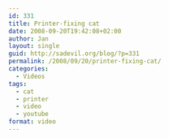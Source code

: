 ```yaml
---
id: 331
title: Printer-fixing cat
date: 2008-09-20T19:42:08+02:00
author: Jan
layout: single
guid: http://sadevil.org/blog/?p=331
permalink: /2008/09/20/printer-fixing-cat/
categories:
  - Videos
tags:
  - cat
  - printer
  - video
  - youtube
format: video
---
```


